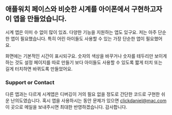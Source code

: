 ## 애플워치 페이스와 비슷한 시계를 아이폰에서 구현하고자 이 앱을 만들었습니다.

시계 앱은 이미 수 없이 많이 있죠. 다양한 기능을 지원하는 앱도 있구요.
저는 아주 단순한 앱이 필요했습니다. 
특히 어린 아이들도 사용할 수 있는 가장 단순한 앱이 필요했어요.

화면에는 기본적인 시간이 표시되구요.
숫자의 색상을 바꾸거나 숫자를 테두리만 보이게 하는 것도 설정 페이지를 따로 만들기 보다
아이들도 사용할 수 있도록 짧게 터치 또는 길게 터치하면 바뀌도록 만들었어요.


### Support or Contact

다른 앱과는 다르게 시계앱은 디버깅이 거의 필요 없을 정도로 간단한 코드로 구현한 쉬운 난의도였습니다.
혹시 앱을 사용하시는 동안 문제가 있으면
clickdaniel@mac.com
이 곳으로 메일을 보내주시면 최대한 반영하겠습니다. 감사합니다.

